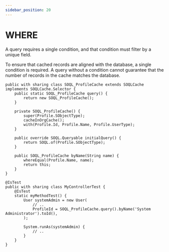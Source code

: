 ```yaml
---
sidebar_position: 20
---
```


# WHERE

A query requires a single condition, and that condition must filter by a unique field.

To ensure that cached records are aligned with the database, a single condition is required.
A query without a condition cannot guarantee that the number of records in the cache matches the database.

```apex
public with sharing class SOQL_ProfileCache extends SOQLCache implements SOQLCache.Selector {
    public static SOQL_ProfileCache query() {
        return new SOQL_ProfileCache();
    }

    private SOQL_ProfileCache() {
        super(Profile.SObjectType);
        cacheInOrgCache();
        with(Profile.Id, Profile.Name, Profile.UserType);
    }

    public override SOQL.Queryable initialQuery() {
        return SOQL.of(Profile.SObjectType);
    }

    public SOQL_ProfileCache byName(String name) {
        whereEqual(Profile.Name, name);
        return this;
    }
}

@IsTest
public with sharing class MyControllerTest {
    @IsTest
    static myMethodTest() {
        User systemAdmin = new User(
            // ..
            ProfileId = SOQL_ProfileCache.query().byName('System Administrator').toId(),
        );

        System.runAs(systemAdmin) {
            // ..
        }
    }
}
```
